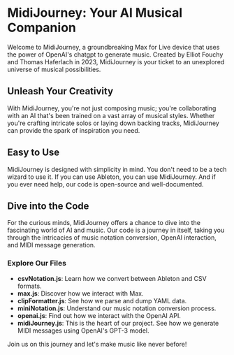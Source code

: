 # MidiJourney: Your AI Musical Companion

Welcome to MidiJourney, a groundbreaking Max for Live device that uses the power of OpenAI's chatgpt to generate music. Created by Elliot Fouchy and Thomas Haferlach in 2023, MidiJourney is your ticket to an unexplored universe of musical possibilities.

## Unleash Your Creativity

With MidiJourney, you're not just composing music; you're collaborating with an AI that's been trained on a vast array of musical styles. Whether you're crafting intricate solos or laying down backing tracks, MidiJourney can provide the spark of inspiration you need.

## Easy to Use

MidiJourney is designed with simplicity in mind. You don't need to be a tech wizard to use it. If you can use Ableton, you can use MidiJourney. And if you ever need help, our code is open-source and well-documented.

## Dive into the Code

For the curious minds, MidiJourney offers a chance to dive into the fascinating world of AI and music. Our code is a journey in itself, taking you through the intricacies of music notation conversion, OpenAI interaction, and MIDI message generation.

### Explore Our Files

- **csvNotation.js**: Learn how we convert between Ableton and CSV formats.
- **max.js**: Discover how we interact with Max.
- **clipFormatter.js**: See how we parse and dump YAML data.
- **miniNotation.js**: Understand our music notation conversion process.
- **openai.js**: Find out how we interact with the OpenAI API.
- **midiJourney.js**: This is the heart of our project. See how we generate MIDI messages using OpenAI's GPT-3 model.

Join us on this journey and let's make music like never before!